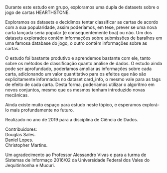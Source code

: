 Durante este estudo em grupo, exploramos uma dupla de datasets  sobre o jogo de cartas HEARTHSTONE. 

Exploramos os datasets e decidimos tentar classificar as cartas de acordo com a sua popularidade, assim poderíamos, em tese, prever se uma 
nova carta lançada seria popular (e consequentemente boa) ou não.
Um dos datasets explorados contêm informações sobre submissões de baralhos em uma famosa database do jogo, o outro contêm informações 
sobre as cartas. 

O estudo foi bastante produtivo e aprendemos bastante com ele, tanto sobre os métodos de classificação quanto análise de dados.
O estudo ainda pode ser aprofundado, poderíamos ampliar as informações sobre cada carta, adicionando um valor quantitativo para os efeitos
que não são explicitamente informados no dataset card_info, o mesmo vale para as tags de efeito de cada carta. Desta forma, poderíamos
utilizar o algoritmo em novos conjuntos, mesmo que os mesmos tenham introduzido novas mecânicas.

Ainda existe muito espaço para estudo neste tópico, e esperamos explorá-lo mais profundamente no futuro.

Realizado no ano de 2019 para a disciplina de Ciência de Dados.

Contribuidores:<br />
Douglas Sales.<br />
Daniel Lopes.<br />
Christopher Martins.<br />

Um agradecimento ao Professor Alessandro Vivas e para a turma de Sistemas de Informaço 2016/02 da Universidade Federal dos Vales do Jequitinhonha e Mucuri.
